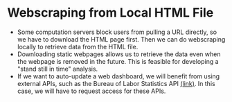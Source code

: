 # Webscraping from Local HTML File

- Some computation servers block users from pulling a URL directly, so we have to download the HTML page first. Then we can do webscraping locally to retrieve data from the HTML file.
- Downloading static webpages allows us to retrieve the data even when the webpage is removed in the future. This is feasible for developing a "stand still in time" analysis.
- If we want to auto-update a web dashboard, we will benefit from using external APIs, such as the Bureau of Labor Statistics API [(link)](https://www.bls.gov/developers/api_signature_v2.htm). In this case, we will have to request access for these APIs. 
